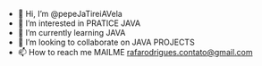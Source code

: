 - 👋 Hi, I’m @pepeJaTireiAVela
- 👀 I’m interested in PRATICE JAVA
- 🌱 I’m currently learning JAVA
- 💞️ I’m looking to collaborate on JAVA PROJECTS
- 📫 How to reach me MAILME rafarodrigues.contato@gmail.com

<!---
pepeJaTireiAVela/pepeJaTireiAVela is a ✨ special ✨ repository because its `README.md` (this file) appears on your GitHub profile.
You can click the Preview link to take a look at your changes.
--->

